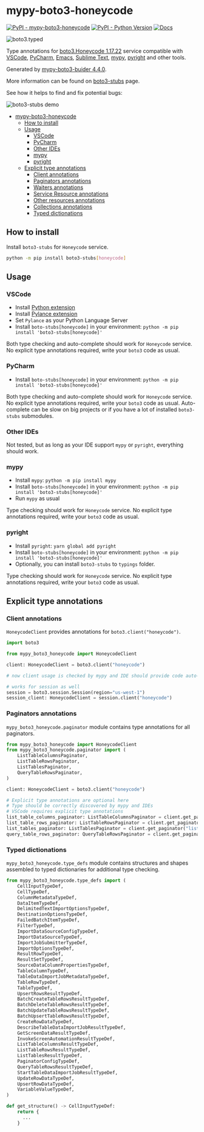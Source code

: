 # mypy-boto3-honeycode

[![PyPI - mypy-boto3-honeycode](https://img.shields.io/pypi/v/mypy-boto3-honeycode.svg?color=blue)](https://pypi.org/project/mypy-boto3-honeycode)
[![PyPI - Python Version](https://img.shields.io/pypi/pyversions/mypy-boto3-honeycode.svg?color=blue)](https://pypi.org/project/mypy-boto3-honeycode)
[![Docs](https://img.shields.io/readthedocs/mypy-boto3-builder.svg?color=blue)](https://mypy-boto3-builder.readthedocs.io/)

![boto3.typed](https://github.com/vemel/mypy_boto3_builder/raw/master/logo.png)

Type annotations for
[boto3.Honeycode 1.17.22](https://boto3.amazonaws.com/v1/documentation/api/1.17.22/reference/services/honeycode.html#Honeycode) service
compatible with
[VSCode](https://code.visualstudio.com/),
[PyCharm](https://www.jetbrains.com/pycharm/),
[Emacs](https://www.gnu.org/software/emacs/),
[Sublime Text](https://www.sublimetext.com/),
[mypy](https://github.com/python/mypy),
[pyright](https://github.com/microsoft/pyright)
and other tools.

Generated by [mypy-boto3-buider 4.4.0](https://github.com/vemel/mypy_boto3_builder).

More information can be found on [boto3-stubs](https://pypi.org/project/boto3-stubs/) page.

See how it helps to find and fix potential bugs:

![boto3-stubs demo](https://github.com/vemel/mypy_boto3_builder/raw/master/demo.gif)

- [mypy-boto3-honeycode](#mypy-boto3-honeycode)
  - [How to install](#how-to-install)
  - [Usage](#usage)
    - [VSCode](#vscode)
    - [PyCharm](#pycharm)
    - [Other IDEs](#other-ides)
    - [mypy](#mypy)
    - [pyright](#pyright)
  - [Explicit type annotations](#explicit-type-annotations)
    - [Client annotations](#client-annotations)
    - [Paginators annotations](#paginators-annotations)
    - [Waiters annotations](#waiters-annotations)
    - [Service Resource annotations](#service-resource-annotations)
    - [Other resources annotations](#other-resources-annotations)
    - [Collections annotations](#collections-annotations)
    - [Typed dictionations](#typed-dictionations)

## How to install

Install `boto3-stubs` for `Honeycode` service.

```bash
python -m pip install boto3-stubs[honeycode]
```

## Usage

### VSCode

- Install [Python extension](https://marketplace.visualstudio.com/items?itemName=ms-python.python)
- Install [Pylance extension](https://marketplace.visualstudio.com/items?itemName=ms-python.vscode-pylance)
- Set `Pylance` as your Python Language Server
- Install `boto-stubs[honeycode]` in your environment: `python -m pip install 'boto3-stubs[honeycode]'`

Both type checking and auto-complete should work for `Honeycode` service.
No explicit type annotations required, write your `boto3` code as usual.

### PyCharm

- Install `boto-stubs[honeycode]` in your environment: `python -m pip install 'boto3-stubs[honeycode]'`

Both type checking and auto-complete should work for `Honeycode` service.
No explicit type annotations required, write your `boto3` code as usual.
Auto-complete can be slow on big projects or if you have a lot of installed `boto3-stubs` submodules.

### Other IDEs

Not tested, but as long as your IDE support `mypy` or `pyright`, everything should work.

### mypy

- Install `mypy`: `python -m pip install mypy`
- Install `boto-stubs[honeycode]` in your environment: `python -m pip install 'boto3-stubs[honeycode]'`
- Run `mypy` as usual

Type checking should work for `Honeycode` service.
No explicit type annotations required, write your `boto3` code as usual.

### pyright

- Install `pyright`: `yarn global add pyright`
- Install `boto-stubs[honeycode]` in your environment: `python -m pip install 'boto3-stubs[honeycode]'`
- Optionally, you can install `boto3-stubs` to `typings` folder.

Type checking should work for `Honeycode` service.
No explicit type annotations required, write your `boto3` code as usual.

## Explicit type annotations

### Client annotations

`HoneycodeClient` provides annotations for `boto3.client("honeycode")`.

```python
import boto3

from mypy_boto3_honeycode import HoneycodeClient

client: HoneycodeClient = boto3.client("honeycode")

# now client usage is checked by mypy and IDE should provide code auto-complete

# works for session as well
session = boto3.session.Session(region="us-west-1")
session_client: HoneycodeClient = session.client("honeycode")
```

### Paginators annotations

`mypy_boto3_honeycode.paginator` module contains type annotations for all paginators.

```python
from mypy_boto3_honeycode import HoneycodeClient
from mypy_boto3_honeycode.paginator import (
    ListTableColumnsPaginator,
    ListTableRowsPaginator,
    ListTablesPaginator,
    QueryTableRowsPaginator,
)

client: HoneycodeClient = boto3.client("honeycode")

# Explicit type annotations are optional here
# Type should be correctly discovered by mypy and IDEs
# VSCode requires explicit type annotations
list_table_columns_paginator: ListTableColumnsPaginator = client.get_paginator("list_table_columns")
list_table_rows_paginator: ListTableRowsPaginator = client.get_paginator("list_table_rows")
list_tables_paginator: ListTablesPaginator = client.get_paginator("list_tables")
query_table_rows_paginator: QueryTableRowsPaginator = client.get_paginator("query_table_rows")
```







### Typed dictionations

`mypy_boto3_honeycode.type_defs` module contains structures and shapes assembled
to typed dictionaries for additional type checking.

```python
from mypy_boto3_honeycode.type_defs import (
    CellInputTypeDef,
    CellTypeDef,
    ColumnMetadataTypeDef,
    DataItemTypeDef,
    DelimitedTextImportOptionsTypeDef,
    DestinationOptionsTypeDef,
    FailedBatchItemTypeDef,
    FilterTypeDef,
    ImportDataSourceConfigTypeDef,
    ImportDataSourceTypeDef,
    ImportJobSubmitterTypeDef,
    ImportOptionsTypeDef,
    ResultRowTypeDef,
    ResultSetTypeDef,
    SourceDataColumnPropertiesTypeDef,
    TableColumnTypeDef,
    TableDataImportJobMetadataTypeDef,
    TableRowTypeDef,
    TableTypeDef,
    UpsertRowsResultTypeDef,
    BatchCreateTableRowsResultTypeDef,
    BatchDeleteTableRowsResultTypeDef,
    BatchUpdateTableRowsResultTypeDef,
    BatchUpsertTableRowsResultTypeDef,
    CreateRowDataTypeDef,
    DescribeTableDataImportJobResultTypeDef,
    GetScreenDataResultTypeDef,
    InvokeScreenAutomationResultTypeDef,
    ListTableColumnsResultTypeDef,
    ListTableRowsResultTypeDef,
    ListTablesResultTypeDef,
    PaginatorConfigTypeDef,
    QueryTableRowsResultTypeDef,
    StartTableDataImportJobResultTypeDef,
    UpdateRowDataTypeDef,
    UpsertRowDataTypeDef,
    VariableValueTypeDef,
)

def get_structure() -> CellInputTypeDef:
    return {
      ...
    }
```
